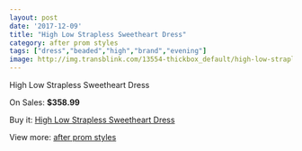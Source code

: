 ```yaml
---
layout: post
date: '2017-12-09'
title: "High Low Strapless Sweetheart Dress"
category: after prom styles
tags: ["dress","beaded","high","brand","evening"]
image: http://img.transblink.com/13554-thickbox_default/high-low-strapless-sweetheart-dress.jpg
---
```

High Low Strapless Sweetheart Dress

On Sales: **$358.99**
<a href="https://www.transblink.com/en/after-prom-styles/4344-high-low-strapless-sweetheart-dress.html"><amp-img layout="responsive" width="600" height="600" src="//img.transblink.com/13554-thickbox_default/high-low-strapless-sweetheart-dress.jpg" alt="High Low Strapless Sweetheart Dress 0" /></a>
<a href="https://www.transblink.com/en/after-prom-styles/4344-high-low-strapless-sweetheart-dress.html"><amp-img layout="responsive" width="600" height="600" src="//img.transblink.com/13555-thickbox_default/high-low-strapless-sweetheart-dress.jpg" alt="High Low Strapless Sweetheart Dress 1" /></a>

Buy it: [High Low Strapless Sweetheart Dress](https://www.transblink.com/en/after-prom-styles/4344-high-low-strapless-sweetheart-dress.html "High Low Strapless Sweetheart Dress")

View more: [after prom styles](https://www.transblink.com/en/55-after-prom-styles "after prom styles")